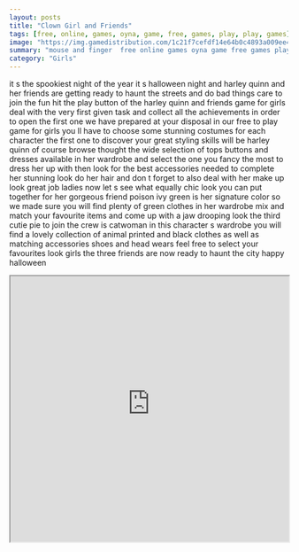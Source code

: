 ```yaml
---
layout: posts
title: "Clown Girl and Friends"
tags: [free, online, games, oyna, game, free, games, play, play, games]
image: "https://img.gamedistribution.com/1c21f7cefdf14e64b0c4893a009ee43f.jpg"
summary: "mouse and finger  free online games oyna game free games play play games"
category: "Girls"
---
```


it s the spookiest night of the year it s halloween night and harley quinn and her friends are getting ready to haunt the streets and do bad things care to join the fun hit the play button of the harley quinn and friends game for girls deal with the very first given task and collect all the achievements in order to open the first one we have prepared at your disposal in our free to play game for girls you ll have to choose some stunning costumes for each character the first one to discover your great styling skills will be harley quinn of course browse thought the wide selection of tops buttons and dresses available in her wardrobe and select the one you fancy the most to dress her up with then look for the best accessories needed to complete her stunning look do her hair and don t forget to also deal with her make up look great job ladies now let s see what equally chic look you can put together for her gorgeous friend poison ivy green is her signature color so we made sure you will find plenty of green clothes in her wardrobe mix and match your favourite items and come up with a jaw drooping look the third cutie pie to join the crew is catwoman in this character s wardrobe you will find a lovely collection of animal printed and black clothes as well as matching accessories shoes and head wears feel free to select your favourites look girls the three friends are now ready to haunt the city happy halloween

<iframe width="100%" height="480px;" src="https://html5.gamedistribution.com/1c21f7cefdf14e64b0c4893a009ee43f/"></iframe>